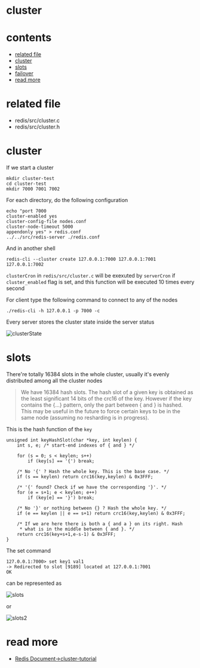 # cluster

# contents

* [related file](#related-file)
* [cluster](#cluster)
* [slots](#slots)
* [failover](#failover)
* [read more](#read-more)

# related file

* redis/src/cluster.c
* redis/src/cluster.h

# cluster

If we start a cluster

    mkdir cluster-test
    cd cluster-test
    mkdir 7000 7001 7002

For each directory, do the following configuration

    echo "port 7000
    cluster-enabled yes
    cluster-config-file nodes.conf
    cluster-node-timeout 5000
    appendonly yes" > redis.conf
    ../../src/redis-server ./redis.conf

And in another shell

	redis-cli --cluster create 127.0.0.1:7000 127.0.0.1:7001 127.0.0.1:7002

`clusterCron`  in `redis/src/cluster.c` will be exexuted by `serverCron` if `cluster_enabled` flag is set, and this function will be executed 10 times every second

For client type the following command to connect to any of the nodes

	./redis-cli -h 127.0.0.1 -p 7000 -c

Every server stores the cluster state inside the server status

![clusterState](https://github.com/zpoint/Redis-Internals/blob/5.0/Server/cluster/clusterState.png)

# slots

There're totally 16384 slots in the whole cluster, usually it's evenly distributed among all the cluster nodes

> We have 16384 hash slots. The hash slot of a given key is obtained as the least significant 14 bits of the crc16 of the key. However if the key contains the {...} pattern, only the part between { and } is hashed. This may be useful in the future to force certain keys to be in the same node (assuming no resharding is in progress).

This is the hash function of the `key`

    unsigned int keyHashSlot(char *key, int keylen) {
        int s, e; /* start-end indexes of { and } */

        for (s = 0; s < keylen; s++)
            if (key[s] == '{') break;

        /* No '{' ? Hash the whole key. This is the base case. */
        if (s == keylen) return crc16(key,keylen) & 0x3FFF;

        /* '{' found? Check if we have the corresponding '}'. */
        for (e = s+1; e < keylen; e++)
            if (key[e] == '}') break;

        /* No '}' or nothing between {} ? Hash the whole key. */
        if (e == keylen || e == s+1) return crc16(key,keylen) & 0x3FFF;

        /* If we are here there is both a { and a } on its right. Hash
         * what is in the middle between { and }. */
        return crc16(key+s+1,e-s-1) & 0x3FFF;
    }

The set command

    127.0.0.1:7000> set key1 val1
    -> Redirected to slot [9189] located at 127.0.0.1:7001
    OK

can be represented as

![slots](https://github.com/zpoint/Redis-Internals/blob/5.0/Server/cluster/slots.png)

or

![slots2](https://github.com/zpoint/Redis-Internals/blob/5.0/Server/cluster/slots2.png)

# read more
* [Redis Document->cluster-tutorial](https://redis.io/topics/cluster-tutorial)
